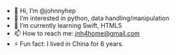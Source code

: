 - 👋 Hi, I’m @johnnyhep
- 👀 I’m interested in python, data handling/manipulation
- 🌱 I’m currently learning Swift, HTML5
- 📫 How to reach me: jnh4home@gmail.com
- ⚡ Fun fact: I lived in China for 6 years.
